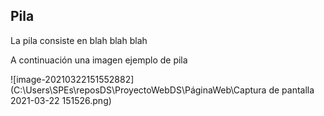## Pila

La pila consiste en blah blah blah

A continuación una imagen ejemplo de pila

![image-20210322151552882](C:\Users\SPEs\reposDS\ProyectoWebDS\PáginaWeb\Captura de pantalla 2021-03-22 151526.png)
